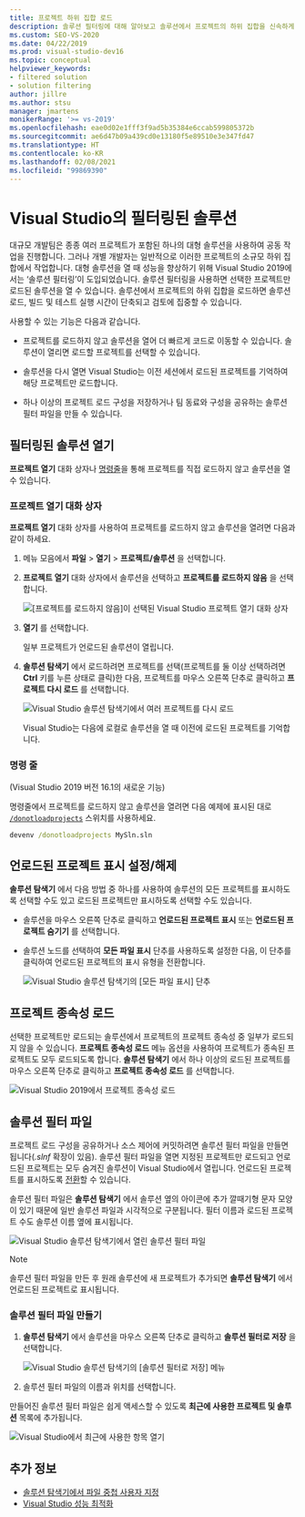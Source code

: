 ```yaml
---
title: 프로젝트 하위 집합 로드
description: 솔루션 필터링에 대해 알아보고 솔루션에서 프로젝트의 하위 집합을 신속하게 로드하는 방법을 알아봅니다.
ms.custom: SEO-VS-2020
ms.date: 04/22/2019
ms.prod: visual-studio-dev16
ms.topic: conceptual
helpviewer_keywords:
- filtered solution
- solution filtering
author: jillre
ms.author: stsu
manager: jmartens
monikerRange: '>= vs-2019'
ms.openlocfilehash: eae0d02e1fff3f9ad5b35384e6ccab599805372b
ms.sourcegitcommit: ae6d47b09a439cd0e13180f5e89510e3e347fd47
ms.translationtype: HT
ms.contentlocale: ko-KR
ms.lasthandoff: 02/08/2021
ms.locfileid: "99869390"
---
```

# <a name="filtered-solutions-in-visual-studio"></a>Visual Studio의 필터링된 솔루션

대규모 개발팀은 종종 여러 프로젝트가 포함된 하나의 대형 솔루션을 사용하여 공동 작업을 진행합니다. 그러나 개별 개발자는 일반적으로 이러한 프로젝트의 소규모 하위 집합에서 작업합니다. 대형 솔루션을 열 때 성능을 향상하기 위해 Visual Studio 2019에서는 ‘솔루션 필터링’이 도입되었습니다. 솔루션 필터링을 사용하면 선택한 프로젝트만 로드된 솔루션을 열 수 있습니다. 솔루션에서 프로젝트의 하위 집합을 로드하면 솔루션 로드, 빌드 및 테스트 실행 시간이 단축되고 검토에 집중할 수 있습니다.

사용할 수 있는 기능은 다음과 같습니다.

- 프로젝트를 로드하지 않고 솔루션을 열어 더 빠르게 코드로 이동할 수 있습니다. 솔루션이 열리면 로드할 프로젝트를 선택할 수 있습니다.

- 솔루션을 다시 열면 Visual Studio는 이전 세션에서 로드된 프로젝트를 기억하여 해당 프로젝트만 로드합니다.

- 하나 이상의 프로젝트 로드 구성을 저장하거나 팀 동료와 구성을 공유하는 솔루션 필터 파일을 만들 수 있습니다.

## <a name="open-a-filtered-solution"></a>필터링된 솔루션 열기

**프로젝트 열기** 대화 상자나 [명령줄](#command-line)을 통해 프로젝트를 직접 로드하지 않고 솔루션을 열 수 있습니다.

### <a name="open-project-dialog"></a>프로젝트 열기 대화 상자

**프로젝트 열기** 대화 상자를 사용하여 프로젝트를 로드하지 않고 솔루션을 열려면 다음과 같이 하세요.

1. 메뉴 모음에서 **파일** > **열기** > **프로젝트/솔루션** 을 선택합니다.

2. **프로젝트 열기** 대화 상자에서 솔루션을 선택하고 **프로젝트를 로드하지 않음** 을 선택합니다.

   ![[프로젝트를 로드하지 않음]이 선택된 Visual Studio 프로젝트 열기 대화 상자](media/filtered-solutions/do-not-load-projects.png)

3. **열기** 를 선택합니다.

   일부 프로젝트가 언로드된 솔루션이 열립니다.

4. **솔루션 탐색기** 에서 로드하려면 프로젝트를 선택(프로젝트를 둘 이상 선택하려면 **Ctrl** 키를 누른 상태로 클릭)한 다음, 프로젝트를 마우스 오른쪽 단추로 클릭하고 **프로젝트 다시 로드** 를 선택합니다.

   ![Visual Studio 솔루션 탐색기에서 여러 프로젝트를 다시 로드](media/filtered-solutions/reload-project.png)

   Visual Studio는 다음에 로컬로 솔루션을 열 때 이전에 로드된 프로젝트를 기억합니다.

### <a name="command-line"></a>명령 줄

(Visual Studio 2019 버전 16.1의 새로운 기능)

명령줄에서 프로젝트를 로드하지 않고 솔루션을 열려면 다음 예제에 표시된 대로 [`/donotloadprojects`](../ide/reference/donotloadprojects-devenv-exe.md) 스위치를 사용하세요.

```cmd
devenv /donotloadprojects MySln.sln
```

## <a name="toggle-unloaded-project-visibility"></a>언로드된 프로젝트 표시 설정/해제

**솔루션 탐색기** 에서 다음 방법 중 하나를 사용하여 솔루션의 모든 프로젝트를 표시하도록 선택할 수도 있고 로드된 프로젝트만 표시하도록 선택할 수도 있습니다.

- 솔루션을 마우스 오른쪽 단추로 클릭하고 **언로드된 프로젝트 표시** 또는 **언로드된 프로젝트 숨기기** 를 선택합니다.

- 솔루션 노드를 선택하여 **모든 파일 표시** 단추를 사용하도록 설정한 다음, 이 단추를 클릭하여 언로드된 프로젝트의 표시 유형을 전환합니다.

   ![Visual Studio 솔루션 탐색기의 [모든 파일 표시] 단추](media/filtered-solutions/show-all-files.PNG)

## <a name="load-project-dependencies"></a>프로젝트 종속성 로드

선택한 프로젝트만 로드되는 솔루션에서 프로젝트의 프로젝트 종속성 중 일부가 로드되지 않을 수 있습니다. **프로젝트 종속성 로드** 메뉴 옵션을 사용하여 프로젝트가 종속된 프로젝트도 모두 로드되도록 합니다. **솔루션 탐색기** 에서 하나 이상의 로드된 프로젝트를 마우스 오른쪽 단추로 클릭하고 **프로젝트 종속성 로드** 를 선택합니다.

![Visual Studio 2019에서 프로젝트 종속성 로드](media/filtered-solutions/load-project-dependencies.png)

## <a name="solution-filter-files"></a>솔루션 필터 파일

프로젝트 로드 구성을 공유하거나 소스 제어에 커밋하려면 솔루션 필터 파일을 만들면 됩니다(*.slnf* 확장이 있음). 솔루션 필터 파일을 열면 지정된 프로젝트만 로드되고 언로드된 프로젝트는 모두 숨겨진 솔루션이 Visual Studio에서 열립니다. 언로드된 프로젝트를 표시하도록 [전환](#toggle-unloaded-project-visibility)할 수 있습니다.

솔루션 필터 파일은 **솔루션 탐색기** 에서 솔루션 옆의 아이콘에 추가 깔때기형 문자 모양이 있기 때문에 일반 솔루션 파일과 시각적으로 구분됩니다. 필터 이름과 로드된 프로젝트 수도 솔루션 이름 옆에 표시됩니다.

![Visual Studio 솔루션 탐색기에서 열린 솔루션 필터 파일](media/filtered-solutions/solution-filter.PNG)

> [!NOTE]
> 솔루션 필터 파일을 만든 후 원래 솔루션에 새 프로젝트가 추가되면 **솔루션 탐색기** 에서 언로드된 프로젝트로 표시됩니다.

### <a name="create-a-solution-filter-file"></a>솔루션 필터 파일 만들기

1. **솔루션 탐색기** 에서 솔루션을 마우스 오른쪽 단추로 클릭하고 **솔루션 필터로 저장** 을 선택합니다.

   ![Visual Studio 솔루션 탐색기의 [솔루션 필터로 저장] 메뉴](media/filtered-solutions/save-as-solution-filter.png)

2. 솔루션 필터 파일의 이름과 위치를 선택합니다.

만들어진 솔루션 필터 파일은 쉽게 액세스할 수 있도록 **최근에 사용한 프로젝트 및 솔루션** 목록에 추가됩니다.

![Visual Studio에서 최근에 사용한 항목 열기](media/filtered-solutions/open-recent.png)

## <a name="see-also"></a>추가 정보

- [솔루션 탐색기에서 파일 중첩 사용자 지정](file-nesting-solution-explorer.md)
- [Visual Studio 성능 최적화](optimize-visual-studio-performance.md)
